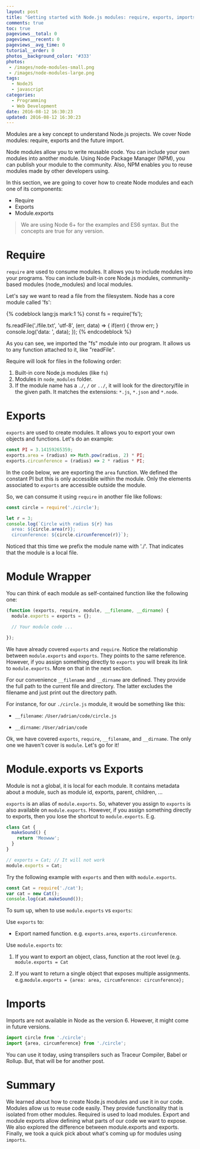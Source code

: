 ```yaml
---
layout: post
title: "Getting started with Node.js modules: require, exports, imports and beyond"
comments: true
toc: true
pageviews__total: 0
pageviews__recent: 0
pageviews__avg_time: 0
tutorial__order: 0
photos__background_color: '#333'
photos:
 - /images/node-modules-small.png
 - /images/node-modules-large.png
tags:
  - NodeJS
  - javascript
categories:
  - Programming
  - Web Development
date: 2016-08-12 16:30:23
updated: 2016-08-12 16:30:23
---
```


Modules are a key concept to understand Node.js projects. We cover Node modules: require, exports and the future import.

<!-- more -->

Node modules allow you to write reusable code. You can include your own modules into another module. Using Node Package Manager (NPM), you can publish your module to the community. Also, NPM enables you to reuse modules made by other developers using.

In this section, we are going to cover how to create Node modules and each one of its components:

- Require
- Exports
- Module.exports

> We are using Node 6+ for the examples and ES6 syntax. But the concepts are true for any version.

# Require

`require` are used to consume modules. It allows you to include modules into your programs. You can include built-in core Node.js modules, community-based modules (node_modules) and local modules.

Let's say we want to read a file from the filesystem. Node has a core module called 'fs':

{% codeblock lang:js mark:1 %}
const fs = require('fs');

fs.readFile('./file.txt', 'utf-8', (err, data) => {
  if(err) { throw err; }
  console.log('data: ', data);
});
{% endcodeblock %}

As you can see, we imported the "fs" module into our program. It allows us to any function attached to it, like "readFile".

Require will look for files in the following order:

1. Built-in core Node.js modules (like `fs`)
2. Modules in `node_modules` folder.
3. If the module name has a `./`, `/` or `../`, it will look for the directory/file in the given path. It matches the extensions: `*.js`, `*.json` and `*.node`.

# Exports

`exports` are used to create modules. It allows you to export your own objects and functions. Let's do an example:

```javascript circle.js
const PI = 3.14159265359;
exports.area = (radius) => Math.pow(radius, 2) * PI;
exports.circunference = (radius) => 2 * radius * PI;
```

In the code below, we are exporting the `area` function. We defined the constant PI but this is only accessible within the module. Only the elements associated to `exports` are accessible outside the module.

So, we can consume it using `require` in another file like follows:

```javascript main.js
const circle = require('./circle');

let r = 3;
console.log(`Circle with radius ${r} has
  area: ${circle.area(r)};
  circunference: ${circle.circunference(r)}`);
```

Noticed that this time we prefix the module name with './'. That indicates that the module is a local file.

# Module Wrapper

You can think of each module as self-contained function like the following one:

```javascript Module Wrapper
(function (exports, require, module, __filename, __dirname) {
  module.exports = exports = {};

  // Your module code ...

});
```

We have already covered `exports` and `require`. Notice the relationship between `module.exports` and `exports`. They points to the same reference. However, if you assign something directly to `exports` you will break its link to `module.exports`. More on that in the next section.

For our convenience `__filename` and `__dirname` are defined. They provide the full path to the current file and directory. The latter excludes the filename and just print out the directory path.

For instance, for our `./circle.js` module, it would be something like this:

- `__filename`: `/User/adrian/code/circle.js`

- `__dirname`: `/User/adrian/code`

Ok, we have covered `exports`, `require`, `__filename`, and `__dirname`. The only one we haven't cover is `module`. Let's go for it!

# Module.exports vs Exports

Module is not a global, it is local for each module. It contains metadata about a module, such as module id, exports, parent, children, ...

`exports` is an alias of `module.exports`. So, whatever you assign to `exports` is also available on `module.exports`. However, if you assign something directly to exports, then you lose the shortcut to `module.exports`. E.g.

```javascript cat.js
class Cat {
  makeSound() {
    return 'Meowww';
  }
}

// exports = Cat; // It will not work
module.exports = Cat;
```

Try the following example with `exports` and then with `module.exports`.

``` javascript main.js
const Cat = require('./cat');
var cat = new Cat();
console.log(cat.makeSound());
```

To sum up, when to use `module.exports` vs `exports`:

Use `exports` to:

- Export named function. e.g. `exports.area`, `exports.circunference`.

Use `module.exports` to:

1. If you want to export an object, class, function at the root level (e.g. `module.exports = Cat`

2. If you want to return a single object that exposes multiple assignments. e.g.`module.exports = {area: area, circumference: circunference};`


# Imports

Imports are not available in Node as the version 6. However, it might come in future versions.


```javascript future of modules in javascript
import circle from './circle';
import {area, circumference} from './circle';
```

You can use it today, using transpilers such as Traceur Compiler, Babel or Rollup. But, that will be for another post.



# Summary

We learned about how to create Node.js modules and use it in our code.  Modules allow us to reuse code easily. They provide functionality that is isolated from other modules. Required is used to load modules. Export and module exports allow defining what parts of our code we want to expose. We also explored the difference between module.exports and exports. Finally, we took a quick pick about what's coming up for modules using `imports`.

